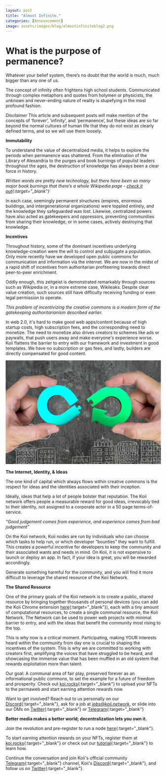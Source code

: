 ```yaml
---
layout: post
title: "Almost Infinite."
categories: [Announcement]
image: assets/images/blog/almostinfiniteblog2.png
---
```


# What is the purpose of permanence?

Whatever your belief system, there’s no doubt that the world is much, much bigger than any one of us.

The concept of infinity often frightens high school students. Communicated through complex metaphors and quotes from holymen or physicists, the unknown and never-ending nature of reality is stupefying in the most profound fashion.

_Disclaimer_
This article and subsequent posts will make mention of the concepts of ‘forever’, ‘infinity’, and ‘permanence’, but these ideas are so far beyond the normal cultures of human life that they do not exist as clearly defined terms, and so we will use them loosely.

**Immutability**

To understand the value of decentralized media, it helps to explore the periods when permanence was shattered. From the elimination of the Library of Alexandria to the purges and book burnings of populist leaders throughout the ages, the destruction of knowledge has always been a clear force in history.

_Written words are pretty new technology, but there have been so many major book burnings that there’s a whole Wikipedia page - [check it out](https://en.wikipedia.org/wiki/Book_burning){:target="\_blank"}_

In each case, seemingly permanent structures (empires, enormous buildings, and intergenerational organizations) were toppled entirely, and the knowledge they safeguarded was lost. Likewise, centralized powers have also acted as gatekeepers and oppressors, preventing communities from sharing their knowledge, or in some cases, actively destroying that knowledge.

**Incentives**

Throughout history, some of the dominant incentives underlying knowledge-creation were the will to control and subjugate a population. Only more recently have we developed open public commons for communication and information via the internet. We are now in the midst of a rapid shift of incentives from authoritarian profiteering towards direct peer-to-peer enrichment.

Oddly enough, this zeitgeist is demonstrated remarkably through sources such as Wikipedia or, in a more extreme case, Wikileaks. Despite clear value creation, such sources still have difficulty receiving funding or even legal permission to operate.

_This problem of incentivizing the creative commons is a modern form of the gatekeeping authoritarianism described earlier._

In web 2.0, it's hard to make good web apps/content because of high startup costs, high subscription fees, and the corresponding need to monetize. The need to monetize also drives creators to schemes like ads or paywalls, that push users away and make everyone's experience worse. Koii flattens the barrier to entry with our framework and investment in good templates. We have no subscription or gas fees, and lastly, builders are directly compensated for good content.

![Opensea blog tutorial](/assets/images/blog/almostinfiniteblog1.png)

**The Internet, Identity, & Ideas**

The one kind of capital which always flows within creative commons is the respect for ideas and the identities associated with their inception.

Ideally, ideas that help a lot of people bolster that reputation. The Koii network offers people a measurable reward for good ideas, irrevocably tied to their identity, not assigned to a corporate actor in a 50 page terms-of-service.

_“Good judgement comes from experience, and experience comes from bad judgement”_

On the Koii network, Koii nodes are run by individuals who can choose which tasks to help run, or which developer “bounties” they want to fulfill. This creates a powerful incentive for developers to keep the community and their associated wants and needs in mind. On Koii, it is not expensive to launch or deploy an app. In fact, if your idea is great, you will be rewarded accordingly.

Generate something harmful for the community, and you will find it more difficult to leverage the shared resource of the Koii Network.

**The Shared Resource**

One of the primary goals of the Koii network is to create a public, shared resource by bringing together thousands of personal devices (you can add the Koii Chrome extension [here](https://chrome.google.com/webstore/detail/finnie/cjmkndjhnagcfbpiemnkdpomccnjblmj){:target="\_blank"}), each with a tiny amount of computational resources, to create a single communal resource, the Koii Network. The Network can be used to power web projects with minimal barrier to entry, and with the ideas that benefit the community most rising to the top.

This is why now is a critical moment. Participating, making YOUR interests heard within the community from day one is crucial to shaping the incentives of the system. This is why we are committed to working with creators first, amplifying the voices that have struggled to be heard, and showcasing the immense value that has been muffled in an old system that rewards exploitation more than talent.

Our goal: A communal area of fair play, preserved forever as an informational public commons, to set the example for a future of freedom and prosperity. Check out [koi.rocks](https://koi.rocks/contents){:target="\_blank"} to upload your NFTs to the permaweb and start earning attention rewards now.

Want to get involved? Reach out to us personally on our [Discord](https://discord.gg/koii){:target="\_blank"}, ask for a job at *jobs@koii.network*, or slide into our DMs on [Twitter](https://twitter.com/open_koi){:target="\_blank"} or [Telegram](https://t.me/joinchat/OEHs_8T9-8ZhZmU5){:target="\_blank"}

**Better media makes a better world; decentralization lets you own it.**

Join the revolution and pre-register to run a node [here](https://docs.google.com/forms/d/e/1FAIpQLSduDTdxD3dDOvcbIcKlG7JWOsnDFVZFdLy0J38q_OOzUC3okA/viewform){:target="\_blank"}.

To start earning attention rewards on your NFTs, register them at [koi.rocks](https://koi.rocks/contents){:target="\_blank"} or check out our [tutorial](https://blog.openkoi.com/An-Arweave-faucet-tutorial/){:target="\_blank"} to learn how.

Continue the conversation and join Koii's official community [Telegram](https://t.me/joinchat/OEHs_8T9-8ZhZmU5){:target="\_blank"} channel, Koii's [Discord](https://discord.gg/koii){:target="\_blank"}, and follow us on [Twitter](https://twitter.com/open_koi){:target="\_blank"}.

